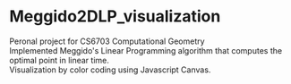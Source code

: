 # Meggido2DLP_visualization
Peronal project for CS6703 Computational Geometry <br/>
Implemented Meggido's Linear Programming algorithm that computes the optimal point in linear time. <br/>
Visualization by color coding using Javascript Canvas.
